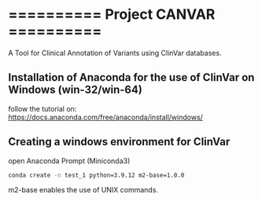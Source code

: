 # ========== Project CANVAR ==========

A Tool for Clinical Annotation of Variants using ClinVar databases. 

## Installation of Anaconda for the use of ClinVar on Windows (win-32/win-64)

follow the tutorial on: https://docs.anaconda.com/free/anaconda/install/windows/

## Creating a windows environment for ClinVar

open Anaconda Prompt (Miniconda3)

```bash
conda create -n test_1 python=3.9.12 m2-base=1.0.0
```

m2-base enables the use of UNIX commands. 